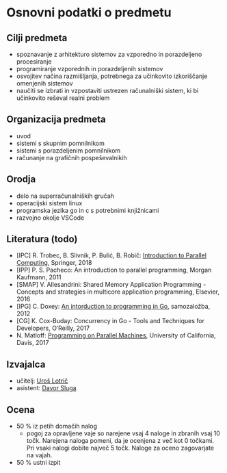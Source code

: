 # Osnovni podatki o predmetu

## Cilji predmeta

- spoznavanje z arhitekturo sistemov za vzporedno in porazdeljeno procesiranje
- programiranje vzporednih in porazdeljenih sistemov
- osvojitev načina razmišljanja, potrebnega za učinkovito izkoriščanje omenjenih sistemov
- naučiti se izbrati in vzpostaviti ustrezen računalniški sistem, ki bi učinkovito reševal realni problem

## Organizacija predmeta

- uvod
- sistemi s skupnim pomnilnikom
- sistemi s porazdeljenim pomnilnikom
- računanje na grafičnih pospeševalnikih

## Orodja

- delo na superračunalniških gručah
- operacijski sistem linux
- programska jezika go in c s potrebnimi knjižnicami
- razvojno okolje VSCode

## Literatura (todo)

- [IPC] R. Trobec, B. Slivnik, P. Bulić, B. Robič: [Introduction to Parallel Computing](https://ucilnica.fri.uni-lj.si/pluginfile.php/132969/mod_resource/content/1/Introduction%2Bto%2BParallel%2BComputing.pdf), Springer, 2018
- [IPP] P. S. Pacheco: An introduction to parallel programming, Morgan Kaufmann, 2011
- [SMAP] V. Allesandrini: Shared Memory Application Programming - Concepts and strategies in multicore
application programming, Elsevier, 2016
- [IPG] C. Doxey: [An intorduction to programming in Go](https://www.golang-book.com/books/intro), samozaložba, 2012
- [CG] K. Cox-Buday: Concurrency in Go - Tools and Techniques for Developers, O’Reilly, 2017
- N. Matloff: [Programming on Parallel Machines](http://heather.cs.ucdavis.edu/~matloff/158/PLN/ParProcBook.pdf), University of California, Davis, 2017

## Izvajalca

- učitelj: [Uroš Lotrič](https://fri.uni-lj.si/sl/o-fakulteti/osebje/uros-lotric)
- asistent: [Davor Sluga](https://fri.uni-lj.si/sl/o-fakulteti/osebje/davor-sluga)

## Ocena

- 50 % iz petih domačih nalog
  - pogoj za opravljene vaje so narejene vsaj 4 naloge in zbranih vsaj 10 točk. Narejena naloga pomeni, da je ocenjena z več kot 0 točkami. Pri vsaki nalogi dobite največ 5 točk. Naloge za oceno zagovarjate na vajah.
- 50 % ustni izpit
